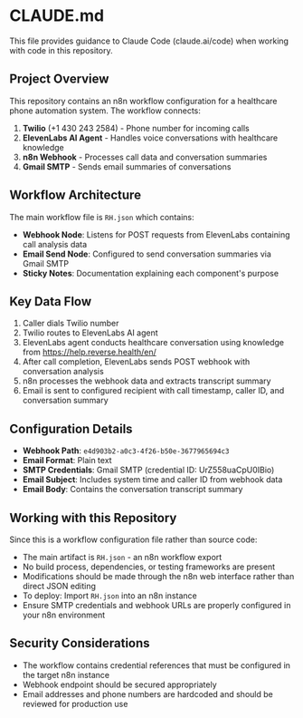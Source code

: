 # CLAUDE.md

This file provides guidance to Claude Code (claude.ai/code) when working with code in this repository.

## Project Overview

This repository contains an n8n workflow configuration for a healthcare phone automation system. The workflow connects:

1. **Twilio** (+1 430 243 2584) - Phone number for incoming calls
2. **ElevenLabs AI Agent** - Handles voice conversations with healthcare knowledge
3. **n8n Webhook** - Processes call data and conversation summaries
4. **Gmail SMTP** - Sends email summaries of conversations

## Workflow Architecture

The main workflow file is `RH.json` which contains:

- **Webhook Node**: Listens for POST requests from ElevenLabs containing call analysis data
- **Email Send Node**: Configured to send conversation summaries via Gmail SMTP
- **Sticky Notes**: Documentation explaining each component's purpose

## Key Data Flow

1. Caller dials Twilio number
2. Twilio routes to ElevenLabs AI agent
3. ElevenLabs agent conducts healthcare conversation using knowledge from https://help.reverse.health/en/
4. After call completion, ElevenLabs sends POST webhook with conversation analysis
5. n8n processes the webhook data and extracts transcript summary
6. Email is sent to configured recipient with call timestamp, caller ID, and conversation summary

## Configuration Details

- **Webhook Path**: `e4d903b2-a0c3-4f26-b50e-3677965694c3`
- **Email Format**: Plain text
- **SMTP Credentials**: Gmail SMTP (credential ID: UrZ558uaCpU0IBio)
- **Email Subject**: Includes system time and caller ID from webhook data
- **Email Body**: Contains the conversation transcript summary

## Working with this Repository

Since this is a workflow configuration file rather than source code:

- The main artifact is `RH.json` - an n8n workflow export
- No build process, dependencies, or testing frameworks are present
- Modifications should be made through the n8n web interface rather than direct JSON editing
- To deploy: Import `RH.json` into an n8n instance
- Ensure SMTP credentials and webhook URLs are properly configured in your n8n environment

## Security Considerations

- The workflow contains credential references that must be configured in the target n8n instance
- Webhook endpoint should be secured appropriately
- Email addresses and phone numbers are hardcoded and should be reviewed for production use